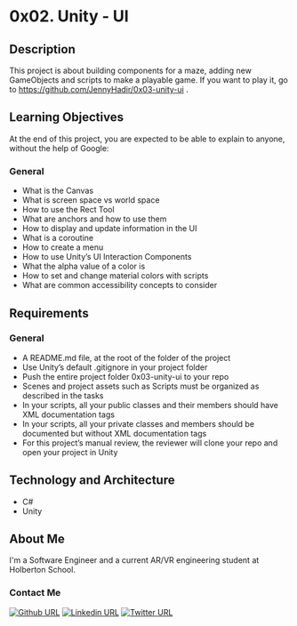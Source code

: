 # 0x02. Unity - UI
## Description
This project is about building components for a maze, adding new GameObjects and scripts to make a playable game. If you want to play it, go to https://github.com/JennyHadir/0x03-unity-ui .

## Learning Objectives
At the end of this project, you are expected to be able to explain to anyone, without the help of Google:

### General
* What is the Canvas
* What is screen space vs world space
* How to use the Rect Tool
* What are anchors and how to use them
* How to display and update information in the UI
* What is a coroutine
* How to create a menu
* How to use Unity’s UI Interaction Components
* What the alpha value of a color is
* How to set and change material colors with scripts
* What are common accessibility concepts to consider
## Requirements
### General
* A README.md file, at the root of the folder of the project
* Use Unity’s default .gitignore in your project folder
* Push the entire project folder 0x03-unity-ui to your repo
* Scenes and project assets such as Scripts must be organized as described in the tasks
* In your scripts, all your public classes and their members should have XML documentation tags
* In your scripts, all your private classes and members should be documented but without XML documentation tags
* For this project’s manual review, the reviewer will clone your repo and open your project in Unity

## Technology and Architecture
* C#
* Unity
## About Me
I'm a Software Engineer and a current AR/VR engineering student at Holberton School.
### Contact Me
[![Github URL](https://img.shields.io/badge/GitHub-100000?style=for-the-badge&logo=github&logoColor=white)](https://github.com/JennyHadir/)
[![Linkedin URL](https://img.shields.io/badge/LinkedIn-blue?logo=linkedin&logoColor=white)](https://www.linkedin.com/in/hadir-jenni-9813791b6/)
[![Twitter URL](https://img.shields.io/twitter/url/https/twitter.com/bukotsunikki.svg?style=social&label=Follow%20%40HadirJenni)](https://twitter.com/HadirJenni)
